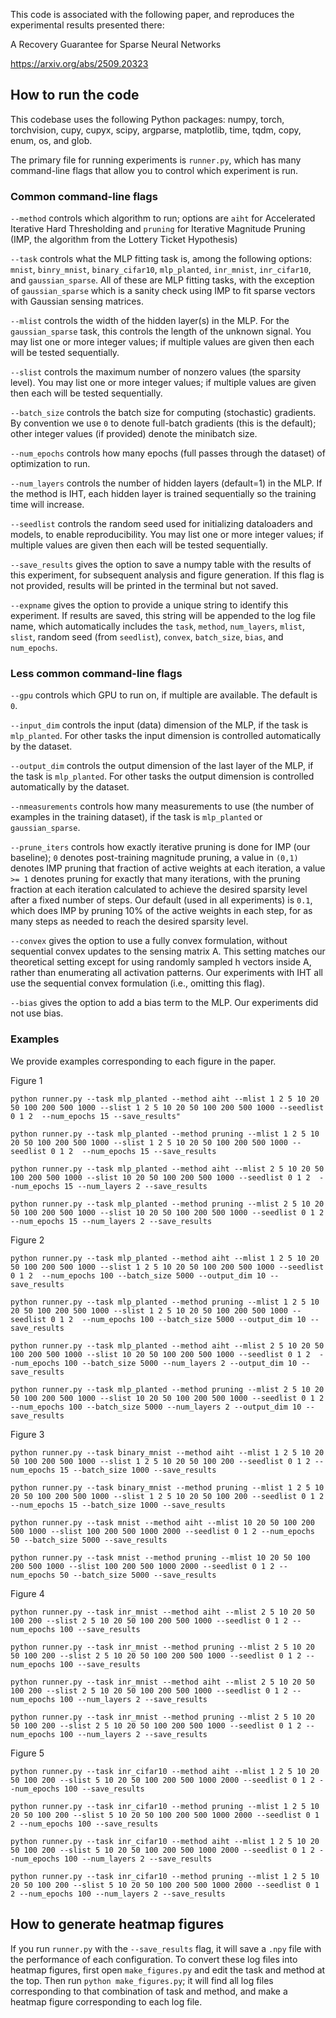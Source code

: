 This code is associated with the following paper, and reproduces the experimental results presented there: 

A Recovery Guarantee for Sparse Neural Networks

https://arxiv.org/abs/2509.20323

## How to run the code

This codebase uses the following Python packages: numpy, torch, torchvision, cupy, cupyx, scipy, argparse, matplotlib, time, tqdm, copy, enum, os, and glob.

The primary file for running experiments is `runner.py`, which has many command-line flags that allow you to control which experiment is run.

### Common command-line flags

`--method` controls which algorithm to run; options are `aiht` for Accelerated Iterative Hard Thresholding and `pruning` for Iterative Magnitude Pruning (IMP, the algorithm from the Lottery Ticket Hypothesis)

`--task` controls what the MLP fitting task is, among the following options: `mnist`, `binry_mnist`, `binary_cifar10`, `mlp_planted`, `inr_mnist`, `inr_cifar10`, and `gaussian_sparse`. All of these are MLP fitting tasks, with the exception of `gaussian_sparse` which is a sanity check using IMP to fit sparse vectors with Gaussian sensing matrices.

`--mlist` controls the width of the hidden layer(s) in the MLP. For the `gaussian_sparse` task, this controls the length of the unknown signal. You may list one or more integer values; if multiple values are given then each will be tested sequentially.

`--slist` controls the maximum number of nonzero values (the sparsity level). You may list one or more integer values; if multiple values are given then each will be tested sequentially.

`--batch_size` controls the batch size for computing (stochastic) gradients. By convention we use `0` to denote full-batch gradients (this is the default); other integer values (if provided) denote the minibatch size.

`--num_epochs` controls how many epochs (full passes through the dataset) of optimization to run.

`--num_layers` controls the number of hidden layers (default=1) in the MLP. If the method is IHT, each hidden layer is trained sequentially so the training time will increase.

`--seedlist` controls the random seed used for initializing dataloaders and models, to enable reproducibility. You may list one or more integer values; if multiple values are given then each will be tested sequentially.

`--save_results` gives the option to save a numpy table with the results of this experiment, for subsequent analysis and figure generation. If this flag is not provided, results will be printed in the terminal but not saved. 

`--expname` gives the option to provide a unique string to identify this experiment. If results are saved, this string will be appended to the log file name, which automatically includes the `task`, `method`, `num_layers`, `mlist`, `slist`, random seed (from `seedlist`), `convex`, `batch_size`, `bias`, and `num_epochs`.

### Less common command-line flags

`--gpu` controls which GPU to run on, if multiple are available. The default is `0`.

`--input_dim` controls the input (data) dimension of the MLP, if the task is `mlp_planted`. For other tasks the input dimension is controlled automatically by the dataset.

`--output_dim` controls the output dimension of the last layer of the MLP, if the task is `mlp_planted`. For other tasks the output dimension is controlled automatically by the dataset.

`--nmeasurements` controls how many measurements to use (the number of examples in the training dataset), if the task is `mlp_planted` or `gaussian_sparse`.

`--prune_iters` controls how exactly iterative pruning is done for IMP (our baseline); `0` denotes post-training magnitude pruning, a value in `(0,1)` denotes IMP pruning that fraction of active weights at each iteration, a value `>= 1` denotes pruning for exactly that many iterations, with the pruning fraction at each iteration calculated to achieve the desired sparsity level after a fixed number of steps. Our default (used in all experiments) is `0.1`, which does IMP by pruning 10% of the active weights in each step, for as many steps as needed to reach the desired sparsity level.

`--convex` gives the option to use a fully convex formulation, without sequential convex updates to the sensing matrix A. This setting matches our theoretical setting except for using randomly sampled h vectors inside A, rather than enumerating all activation patterns. Our experiments with IHT all use the sequential convex formulation (i.e., omitting this flag).

`--bias` gives the option to add a bias term to the MLP. Our experiments did not use bias.

### Examples

We provide examples corresponding to each figure in the paper.

Figure 1
```
python runner.py --task mlp_planted --method aiht --mlist 1 2 5 10 20 50 100 200 500 1000 --slist 1 2 5 10 20 50 100 200 500 1000 --seedlist 0 1 2  --num_epochs 15 --save_results"
```
```
python runner.py --task mlp_planted --method pruning --mlist 1 2 5 10 20 50 100 200 500 1000 --slist 1 2 5 10 20 50 100 200 500 1000 --seedlist 0 1 2  --num_epochs 15 --save_results
```
```
python runner.py --task mlp_planted --method aiht --mlist 2 5 10 20 50 100 200 500 1000 --slist 10 20 50 100 200 500 1000 --seedlist 0 1 2  --num_epochs 15 --num_layers 2 --save_results
```
```
python runner.py --task mlp_planted --method pruning --mlist 2 5 10 20 50 100 200 500 1000 --slist 10 20 50 100 200 500 1000 --seedlist 0 1 2  --num_epochs 15 --num_layers 2 --save_results
```

Figure 2
```
python runner.py --task mlp_planted --method aiht --mlist 1 2 5 10 20 50 100 200 500 1000 --slist 1 2 5 10 20 50 100 200 500 1000 --seedlist 0 1 2  --num_epochs 100 --batch_size 5000 --output_dim 10 --save_results
```
```
python runner.py --task mlp_planted --method pruning --mlist 1 2 5 10 20 50 100 200 500 1000 --slist 1 2 5 10 20 50 100 200 500 1000 --seedlist 0 1 2  --num_epochs 100 --batch_size 5000 --output_dim 10 --save_results
```
```
python runner.py --task mlp_planted --method aiht --mlist 2 5 10 20 50 100 200 500 1000 --slist 10 20 50 100 200 500 1000 --seedlist 0 1 2  --num_epochs 100 --batch_size 5000 --num_layers 2 --output_dim 10 --save_results
```
```
python runner.py --task mlp_planted --method pruning --mlist 2 5 10 20 50 100 200 500 1000 --slist 10 20 50 100 200 500 1000 --seedlist 0 1 2 --num_epochs 100 --batch_size 5000 --num_layers 2 --output_dim 10 --save_results
```

Figure 3
```
python runner.py --task binary_mnist --method aiht --mlist 1 2 5 10 20 50 100 200 500 1000 --slist 1 2 5 10 20 50 100 200 --seedlist 0 1 2 --num_epochs 15 --batch_size 1000 --save_results
```
```
python runner.py --task binary_mnist --method pruning --mlist 1 2 5 10 20 50 100 200 500 1000 --slist 1 2 5 10 20 50 100 200 --seedlist 0 1 2 --num_epochs 15 --batch_size 1000 --save_results
```
```
python runner.py --task mnist --method aiht --mlist 10 20 50 100 200 500 1000 --slist 100 200 500 1000 2000 --seedlist 0 1 2 --num_epochs 50 --batch_size 5000 --save_results
```
```
python runner.py --task mnist --method pruning --mlist 10 20 50 100 200 500 1000 --slist 100 200 500 1000 2000 --seedlist 0 1 2 --num_epochs 50 --batch_size 5000 --save_results
```

Figure 4
```
python runner.py --task inr_mnist --method aiht --mlist 2 5 10 20 50 100 200 --slist 2 5 10 20 50 100 200 500 1000 --seedlist 0 1 2 --num_epochs 100 --save_results
```
```
python runner.py --task inr_mnist --method pruning --mlist 2 5 10 20 50 100 200 --slist 2 5 10 20 50 100 200 500 1000 --seedlist 0 1 2 --num_epochs 100 --save_results
```
```
python runner.py --task inr_mnist --method aiht --mlist 2 5 10 20 50 100 200 --slist 2 5 10 20 50 100 200 500 1000 --seedlist 0 1 2 --num_epochs 100 --num_layers 2 --save_results
```
```
python runner.py --task inr_mnist --method pruning --mlist 2 5 10 20 50 100 200 --slist 2 5 10 20 50 100 200 500 1000 --seedlist 0 1 2 --num_epochs 100 --num_layers 2 --save_results
```

Figure 5
```
python runner.py --task inr_cifar10 --method aiht --mlist 1 2 5 10 20 50 100 200 --slist 5 10 20 50 100 200 500 1000 2000 --seedlist 0 1 2 --num_epochs 100 --save_results
```
```
python runner.py --task inr_cifar10 --method pruning --mlist 1 2 5 10 20 50 100 200 --slist 5 10 20 50 100 200 500 1000 2000 --seedlist 0 1 2 --num_epochs 100 --save_results
```
```
python runner.py --task inr_cifar10 --method aiht --mlist 1 2 5 10 20 50 100 200 --slist 5 10 20 50 100 200 500 1000 2000 --seedlist 0 1 2 --num_epochs 100 --num_layers 2 --save_results
```
```
python runner.py --task inr_cifar10 --method pruning --mlist 1 2 5 10 20 50 100 200 --slist 5 10 20 50 100 200 500 1000 2000 --seedlist 0 1 2 --num_epochs 100 --num_layers 2 --save_results
```

## How to generate heatmap figures

If you run `runner.py` with the `--save_results` flag, it will save a `.npy` file with the performance of each configuration. To convert these log files into heatmap figures, first open `make_figures.py` and edit the task and method at the top. Then run `python make_figures.py`; it will find all log files corresponding to that combination of task and method, and make a heatmap figure corresponding to each log file.
